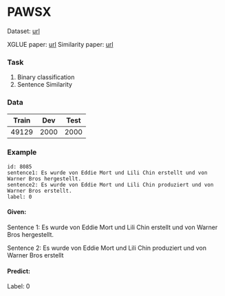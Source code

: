 # PAWSX

Dataset: [url](https://huggingface.co/datasets/paws-x)

XGLUE paper: [url](https://arxiv.org/abs/2004.01401)
Similarity paper: [url](https://aclanthology.org/D19-1382/)

### Task
1. Binary classification
2. Sentence Similarity

### Data

| Train | Dev  | Test  |
|-------|------|-------|
| 49129  | 2000 | 2000 |

### Example
````
id: 8085	
sentence1: Es wurde von Eddie Mort und Lili Chin erstellt und von Warner Bros hergestellt.	
sentence2: Es wurde von Eddie Mort und Lili Chin produziert und von Warner Bros erstellt.	
label: 0
````
#### Given: 
Sentence 1: Es wurde von Eddie Mort und Lili Chin erstellt und von Warner Bros hergestellt.	

Sentence 2: Es wurde von Eddie Mort und Lili Chin produziert und von Warner Bros erstellt	

#### Predict: 
Label: 0


